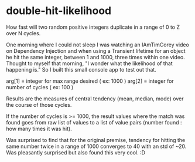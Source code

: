 # double-hit-likelihood
How fast will two random positive integers duplicate in a range of 0 to Z over N cycles.

One morning where I could not sleep I was watching an IAmTimCorey video on Dependency Injection and when using a Transient lifetime for an object he hit the same integer, between 1 and 1000, three times within one video.
Thought to myself that morning, "I wonder what the likelihood of that happening is." So I built this small console app to test out that.

arg[1] = integer for max range desired ( ex: 1000 )
arg[2] = integer for number of cycles ( ex: 100 )

Results are the measures of central tendency (mean, median, mode) over the course of those cycles.

If the number of cycles is >= 1000, the result values where the match was found goes from raw list of values to a list of value pairs (number found : how many times it was hit).

Was surprised to find that for the original premise, tendency for hitting the same number twice in a range of 1000 converges to 40 with an std of ~20. Was pleasantly surprised but also found this very cool. :D
